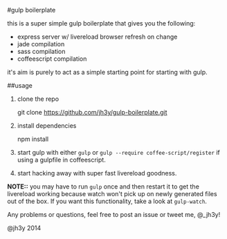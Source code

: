 #gulp boilerplate

this is a super simple gulp boilerplate that gives you the following:

* express server w/ livereload browser refresh on change
* jade compilation
* sass compilation
* coffeescript compilation

it's aim is purely to act as a simple starting point for starting with gulp.

##usage

1. clone the repo

	git clone https://github.com/jh3y/gulp-boilerplate.git

2. install dependencies

	npm install

3. start gulp with either `gulp` or `gulp --require coffee-script/register` if using a gulpfile in coffeescript.
4. start hacking away with super fast livereload goodness.

__NOTE::__ you may have to run `gulp` once and then restart it to get the livereload working because watch won't pick up on newly generated files out of the box. If you want this functionality, take a look at `gulp-watch`.

Any problems or questions, feel free to post an issue or tweet me, @_jh3y!

@jh3y 2014